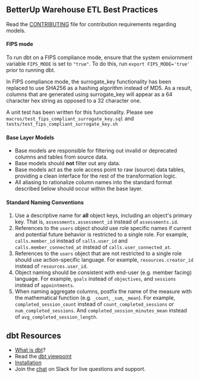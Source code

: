 ## BetterUp Warehouse ETL Best Practices

Read the [CONTRIBUTING](CONTRIBUTING.md) file for contribution requirements regarding models.

#### FIPS mode

To run dbt on a FIPS compliance mode, ensure that the system enviornment variable `FIPS_MODE` is set to `"true"`. To do this, run `export FIPS_MODE='true'` prior to running dbt.

In FIPS compliance mode, the surrogate_key functionality has been replaced to use SHA256 as a hashing algorithm instead of MD5. As a result, columns that are generated using surrogate_key will appear as a 64 character hex string as opposed to a 32 character one.

A unit test has been written for this functionality. Please see `macros/test_fips_compliant_surrogate_key.sql` and `tests/test_fips_compliant_surrogate_key.sh`

#### Base Layer Models

* Base models are responsible for filtering out invalid or deprecated columns and tables from source data.
* Base models should **not** filter out any data.
* Base models act as the sole access point to raw (source) data tables, providing a clean interface for the rest of the transformation logic.
* All aliasing to rationalize column names into the standard format described below should occur within the base layer.

#### Standard Naming Conventions

1. Use a descriptive name for **all** object keys, including an object's primary key. That is, `assessments.assessment_id` instead of `assessments.id`.
2. References to the `users` object should use role specific names if current and potential future behavior is restricted to a single role. For example, `calls.member_id` instead of `calls.user_id` and `calls.member_connected_at` instead of `calls.user_connected_at`.
3. References to the `users` object that are not restricted to a single role should use action-specific language. For example, `resources.creator_id` instead of `resources.user_id`.
4. Object naming should be consistent with end-user (e.g. member facing) language. For example, `goals` instead of `objectives`, and `sessions` instead of `appointments`.
5. When naming aggregate columns, postfix the name of the measure with the mathematical function (e.g. `_count`, `_sum`, `_mean`). For example, `completed_session_count` instead of `count_completed_sessions` or `num_completed_sessions`. And `completed_session_minutes_mean` instead of `avg_completed_session_length`.

## dbt Resources

- [What is dbt](https://dbt.readme.io/docs/overview)?
- Read the [dbt viewpoint](https://dbt.readme.io/docs/viewpoint)
- [Installation](https://github.com/betterup/betterup-analytics#setup)
- Join the [chat](http://ac-slackin.herokuapp.com/) on Slack for live questions and support.
